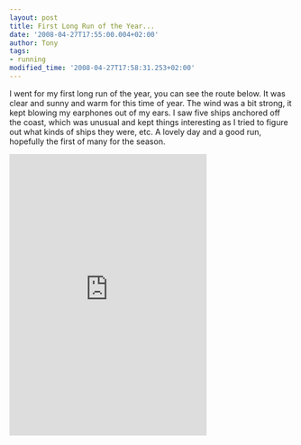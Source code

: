 ```yaml
---
layout: post
title: First Long Run of the Year...
date: '2008-04-27T17:55:00.004+02:00'
author: Tony
tags:
- running
modified_time: '2008-04-27T17:58:31.253+02:00'
---
```


I went for my first long run of the year, you can see the route below. It was
clear and sunny and warm for this time of year. The wind was a bit strong, it
kept blowing my earphones out of my ears. I saw five ships anchored off the
coast, which was unusual and kept things interesting as I tried to figure out
what kinds of ships they were, etc. A lovely day and a good run, hopefully the
first of many for the season.

<iframe src="http://js.mapmyfitness.com/embed/blogview.html?r=4c466351ca424b7c4847825b4535680b&u=e&t=run" height="500px" width="350px" frameborder="0">[Keith Street to Arnish](http://www.mapmyrun.com/run/united-kingdom/stornoway/326579331)
[Find more Runs in Stornoway, United Kingdom](http://www.mapmyrun.com/find-run/united-kingdom/stornoway)</iframe><!-- MMF PARTNER TOOL -->